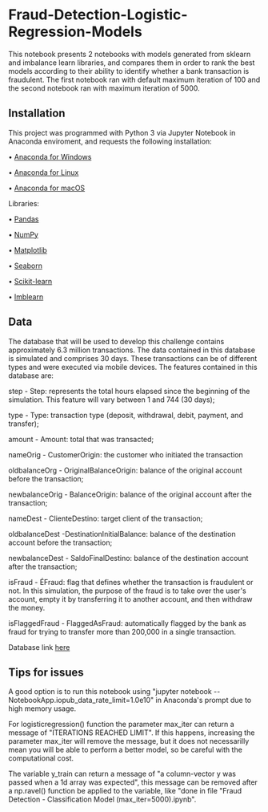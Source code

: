 # Fraud-Detection-Logistic-Regression-Models
This notebook presents 2 notebooks with models generated from sklearn and imbalance learn libraries, and compares them in order to rank the best models according to their ability to identify whether a bank transaction is fraudulent. The first notebook ran with default maximum iteration of 100 and the second notebook ran with maximum iteration of 5000.

## Installation
This project was programmed with Python 3 via Jupyter Notebook in Anaconda enviroment, and requests the following installation:

  • [Anaconda for Windows](https://docs.anaconda.com/anaconda/install/windows/)
  
  • [Anaconda for Linux](https://docs.anaconda.com/anaconda/install/linux/)
  
  • [Anaconda for macOS](https://docs.anaconda.com/anaconda/install/mac-os/)
  
Libraries:

  • [Pandas](https://pandas.pydata.org/docs/getting_started/install.html)
  
  • [NumPy](https://numpy.org/install/)
  
  • [Matplotlib](https://matplotlib.org/stable/users/installing/index.html)
  
  • [Seaborn](https://seaborn.pydata.org/installing.html)
  
  • [Scikit-learn](https://scikit-learn.org/stable/install.html)
  
  • [Imblearn](https://imbalanced-learn.org/stable/install.html)

## Data
The database that will be used to develop this challenge contains approximately 6.3 million transactions. The data contained in this database is simulated and comprises 30 days. These transactions can be of different types and were executed via mobile devices. The features contained in this database are:

step - Step: represents the total hours elapsed since the beginning of the simulation. This feature will vary between 1 and 744 (30 days);

type - Type: transaction type (deposit, withdrawal, debit, payment, and transfer);

amount - Amount: total that was transacted;

nameOrig - CustomerOrigin: the customer who initiated the transaction

oldbalanceOrg - OriginalBalanceOrigin: balance of the original account before the transaction;

newbalanceOrig - BalanceOrigin: balance of the original account after the transaction;

nameDest - ClienteDestino: target client of the transaction;

oldbalanceDest -DestinationInitialBalance: balance of the destination account before the transaction;

newbalanceDest - SaldoFinalDestino: balance of the destination account after the transaction;

isFraud - ÉFraud: flag that defines whether the transaction is fraudulent or not. In this simulation, the purpose of the fraud is to take over the user's account, empty it by transferring it to another account, and then withdraw the money.

isFlaggedFraud - FlaggedAsFraud: automatically flagged by the bank as fraud for trying to transfer more than 200,000 in a single transaction.

Database link [here](https://drive.google.com/file/d/1zjK8zQK5zvhR_r2chWI5dCjeOwASlPfb/view?usp=sharing)

## Tips for issues
A good option is to run this notebook using "jupyter notebook --NotebookApp.iopub_data_rate_limit=1.0e10" in Anaconda's prompt due to high memory usage.

For logisticregression() function the parameter max_iter can return a message of "ITERATIONS REACHED LIMIT". If this happens, increasing the parameter max_iter will remove the message, but it does not necessarilly mean you will be able to perform a better model, so be careful with the computational cost.

The variable y_train can return a message of "a column-vector y was passed when a 1d array was expected", this message can be removed after a np.ravel() function be applied to the variable, like "done in file "Fraud Detection - Classification Model (max_iter=5000).ipynb".
